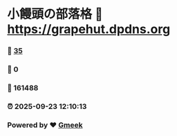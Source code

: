 # 小饅頭の部落格 :link: https://grapehut.dpdns.org 
### :page_facing_up: [35](https://grapehut.dpdns.org/tag.html) 
### :speech_balloon: 0 
### :hibiscus: 161488 
### :alarm_clock: 2025-09-23 12:10:13 
### Powered by :heart: [Gmeek](https://github.com/Meekdai/Gmeek)

